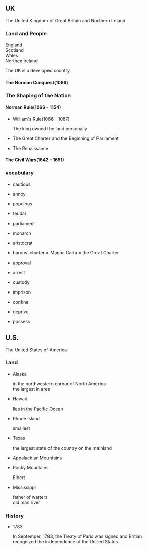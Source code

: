 ## UK
The United Kingdom of Great Britain and Northern Ireland

### Land and People

England  
Scotland  
Wales  
Northen Ireland  

The UK is a developed country.  

#### The Norman Conquest(1066)

### The Shaping of the Nation

#### Norman Rule(1066 - 1154)

- William's Rule(1066 - 1087)

  The king owned the land personally

- The Great Charter and the Beginning of Parliament

- The Renaissance

#### The Civil Wars(1642 - 1651)

### vocabulary

- cautious
- annoy
- populous

- feudal
- parliament
- monarch
- aristocrat
- barons' charter = Magna Carta = the Great Charter
- approval
- arrest
- custody
- imprison
- confine
- deprive
- possess


## U.S.
The United States of America

### Land

- Alaska

  in the northwestern cornor of North America    
  the largest in area

- Hawaii

  lies in the Pacific Ocean

- Rhode Island

  smallest

- Texas

  the largest state of the country on the mainland

- Appalachian Mountains
- Rocky Mountains
  
  Elbert

- Mississippi
  
  father of warters  
  old man river
### History

- 1783

  In Septemper, 1783, the Treaty of Paris was signed and Britian recognized the independence of the United States.